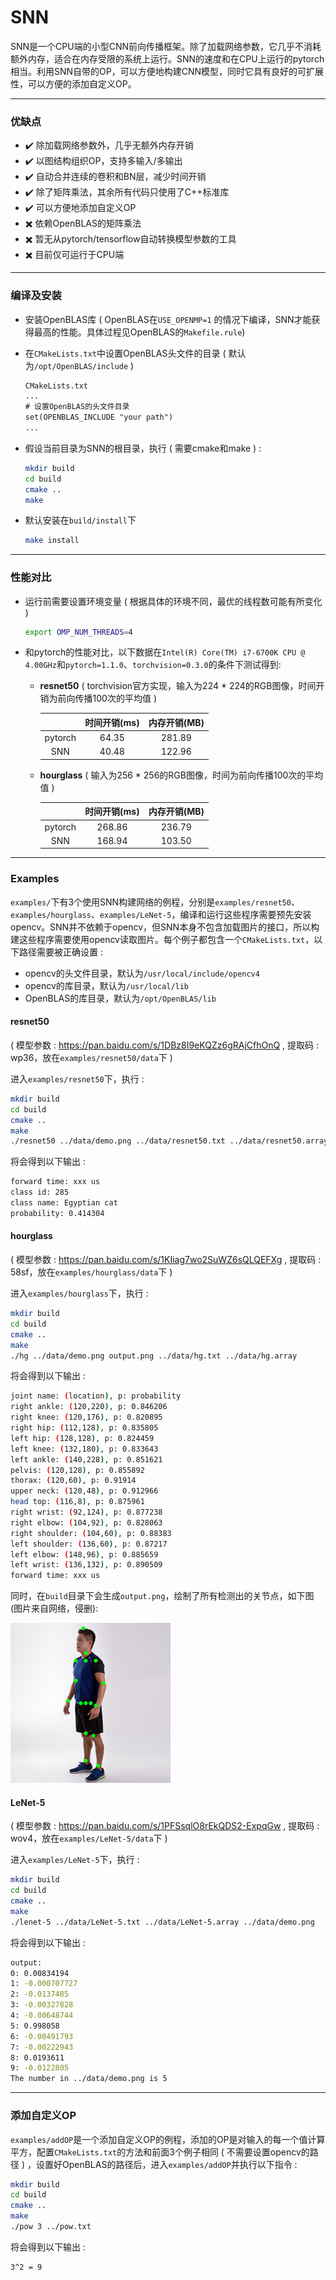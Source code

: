 # SNN

SNN是一个CPU端的小型CNN前向传播框架。除了加载网络参数，它几乎不消耗额外内存，适合在内存受限的系统上运行。SNN的速度和在CPU上运行的pytorch相当。利用SNN自带的OP，可以方便地构建CNN模型，同时它具有良好的可扩展性，可以方便的添加自定义OP。

---

### 优缺点

* ✔️ 除加载网络参数外，几乎无额外内存开销
* ✔️ 以图结构组织OP，支持多输入/多输出
* ✔️ 自动合并连续的卷积和BN层，减少时间开销
* ✔️ 除了矩阵乘法，其余所有代码只使用了C++标准库
* ✔️ 可以方便地添加自定义OP
* ✖️ 依赖OpenBLAS的矩阵乘法
* ✖️ 暂无从pytorch/tensorflow自动转换模型参数的工具
* ✖️ 目前仅可运行于CPU端

---

### 编译及安装

* 安装OpenBLAS库 ( OpenBLAS在`USE_OPENMP=1` 的情况下编译，SNN才能获得最高的性能。具体过程见OpenBLAS的`Makefile.rule`)

* 在`CMakeLists.txt`中设置OpenBLAS头文件的目录 ( 默认为`/opt/OpenBLAS/include` )

  ```txt
  CMakeLists.txt
  ...
  # 设置OpenBLAS的头文件目录
  set(OPENBLAS_INCLUDE "your path")
  ...
  ```

* 假设当前目录为SNN的根目录，执行 ( 需要cmake和make ) :

  ```bash
  mkdir build
  cd build
  cmake ..
  make
  ```

* 默认安装在`build/install`下

  ```bash
  make install
  ```

---

### 性能对比

* 运行前需要设置环境变量 ( 根据具体的环境不同，最优的线程数可能有所变化 )

  ```bash
  export OMP_NUM_THREADS=4
  ```

* 和pytorch的性能对比，以下数据在`Intel(R) Core(TM) i7-6700K CPU @ 4.00GHz`和`pytorch=1.1.0`、`torchvision=0.3.0`的条件下测试得到:

  * **resnet50** ( torchvision官方实现，输入为224 * 224的RGB图像，时间开销为前向传播100次的平均值 )

    |         | 时间开销(ms) | 内存开销(MB) |
    | :-----: | :----------: | :----------: |
    | pytorch |    64.35     |    281.89    |
    |   SNN   |    40.48     |    122.96    |

  * **hourglass** ( 输入为256 * 256的RGB图像，时间为前向传播100次的平均值 )

    |         | 时间开销(ms) | 内存开销(MB) |
    | :-----: | :----------: | :----------: |
    | pytorch |    268.86    |    236.79    |
    |   SNN   |    168.94    |    103.50    |

---

### Examples

`examples/`下有3个使用SNN构建网络的例程，分别是`examples/resnet50`、`examples/hourglass`、`examples/LeNet-5`，编译和运行这些程序需要预先安装opencv。SNN并不依赖于opencv，但SNN本身不包含加载图片的接口，所以构建这些程序需要使用opencv读取图片。每个例子都包含一个`CMakeLists.txt`，以下路径需要被正确设置 :

* opencv的头文件目录，默认为`/usr/local/include/opencv4`
* opencv的库目录，默认为`/usr/local/lib`
* OpenBLAS的库目录，默认为`/opt/OpenBLAS/lib`

#### resnet50

( 模型参数 : https://pan.baidu.com/s/1DBz8I9eKQZz6gRAjCfhOnQ , 提取码 : wp36，放在`examples/resnet50/data`下 )

进入`examples/resnet50`下，执行 :

```bash
mkdir build
cd build
cmake ..
make
./resnet50 ../data/demo.png ../data/resnet50.txt ../data/resnet50.array ../data/labels.txt
```

将会得到以下输出 :

```bash
forward time: xxx us
class id: 285
class name: Egyptian cat
probability: 0.414304
```

#### hourglass

( 模型参数 : https://pan.baidu.com/s/1KIiag7wo2SuWZ6sQLQEFXg , 提取码 : 58sf，放在`examples/hourglass/data`下 )

进入`examples/hourglass`下，执行 :

```bash
mkdir build
cd build
cmake ..
make
./hg ../data/demo.png output.png ../data/hg.txt ../data/hg.array
```

将会得到以下输出 :

```bash
joint name: (location), p: probability
right ankle: (120,220), p: 0.846206
right knee: (120,176), p: 0.820895
right hip: (112,128), p: 0.835805
left hip: (128,128), p: 0.824459
left knee: (132,180), p: 0.833643
left ankle: (140,228), p: 0.851621
pelvis: (120,128), p: 0.855892
thorax: (120,60), p: 0.91914
upper neck: (120,48), p: 0.912966
head top: (116,8), p: 0.875961
right wrist: (92,124), p: 0.877238
right elbow: (104,92), p: 0.828063
right shoulder: (104,60), p: 0.88383
left shoulder: (136,60), p: 0.87217
left elbow: (148,96), p: 0.885659
left wrist: (136,132), p: 0.890509
forward time: xxx us
```

同时，在`build`目录下会生成`output.png`，绘制了所有检测出的关节点，如下图 (图片来自网络，侵删):

![](files/output.png)

#### LeNet-5

( 模型参数 : https://pan.baidu.com/s/1PFSsqlO8rEkQDS2-ExpqGw , 提取码 : wov4，放在`examples/LeNet-5/data`下 )

进入`examples/LeNet-5`下，执行 :

```bash
mkdir build
cd build
cmake ..
make
./lenet-5 ../data/LeNet-5.txt ../data/LeNet-5.array ../data/demo.png
```

将会得到以下输出 :

```bash
output: 
0: 0.00834194
1: -0.000707727
2: -0.0137485
3: -0.00327828
4: -0.00648744
5: 0.998058
6: -0.00491793
7: -0.00222943
8: 0.0193611
9: -0.0122805
The number in ../data/demo.png is 5
```

---

### 添加自定义OP

`examples/addOP`是一个添加自定义OP的例程，添加的OP是对输入的每一个值计算平方，配置`CMakeLists.txt`的方法和前面3个例子相同 ( 不需要设置opencv的路径 ) ，设置好OpenBLAS的路径后，进入`examples/addOP`并执行以下指令 :

```bash
mkdir build
cd build
cmake ..
make
./pow 3 ../pow.txt
```

将会得到以下输出 :

```bash
3^2 = 9
```
